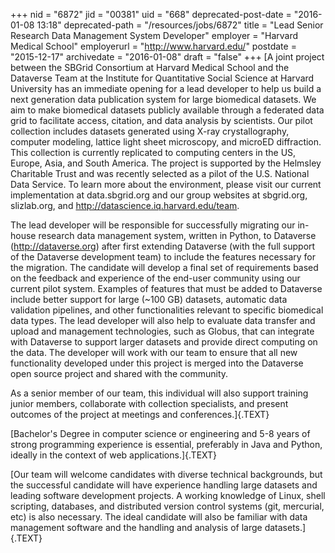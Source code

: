 +++
nid = "6872"
jid = "00381"
uid = "668"
deprecated-post-date = "2016-01-08 13:18"
deprecated-path = "/resources/jobs/6872"
title = "Lead Senior Research Data Management System Developer"
employer = "Harvard Medical School"
employerurl = "http://www.harvard.edu/"
postdate = "2015-12-17"
archivedate = "2016-01-08"
draft = "false"
+++
[A joint project between the SBGrid Consortium at Harvard Medical School
and the Dataverse Team at the Institute for Quantitative Social Science
at Harvard University has an immediate opening for a lead developer to
help us build a next generation data publication system for large
biomedical datasets. We aim to make biomedical datasets publicly
available through a federated data grid to facilitate access, citation,
and data analysis by scientists. Our pilot collection includes datasets
generated using X-ray crystallography, computer modeling, lattice light
sheet microscopy, and microED diffraction. This collection is currently
replicated to computing centers in the US, Europe, Asia, and South
America. The project is supported by the Helmsley Charitable Trust and
was recently selected as a pilot of the U.S. National Data Service. To
learn more about the environment, please visit our current
implementation at data.sbgrid.org and our group websites at sbgrid.org,
slizlab.org, and <http://datascience.iq.harvard.edu/team>.

The lead developer will be responsible for successfully migrating our
in-house research data management system, written in Python, to
Dataverse (http://dataverse.org) after first extending Dataverse (with
the full support of the Dataverse development team) to include the
features necessary for the migration. The candidate will develop a final
set of requirements based on the feedback and experience of the end-user
community using our current pilot system. Examples of features that must
be added to Dataverse include better support for large (~100 GB)
datasets, automatic data validation pipelines, and other functionalities
relevant to specific biomedical data types. The lead developer will also
help to evaluate data transfer and upload and management technologies,
such as Globus, that can integrate with Dataverse to support larger
datasets and provide direct computing on the data. The developer will
work with our team to ensure that all new functionality developed under
this project is merged into the Dataverse open source project and shared
with the community.

As a senior member of our team, this individual will also support
training junior members, collaborate with collection specialists, and
present outcomes of the project at meetings and conferences.]{.TEXT}
  
[Bachelor's Degree in computer science or engineering and 5-8 years of
strong programming experience is essential, preferably in Java and
Python, ideally in the context of web applications.]{.TEXT}


[Our team will welcome candidates with diverse technical backgrounds,
but the successful candidate will have experience handling large
datasets and leading software development projects. A working knowledge
of Linux, shell scripting, databases, and distributed version control
systems (git, mercurial, etc) is also necessary. The ideal candidate
will also be familiar with data management software and the handling and
analysis of large datasets.]{.TEXT}
